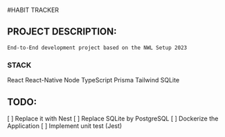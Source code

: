 #HABIT TRACKER

## PROJECT DESCRIPTION:

    End-to-End development project based on the NWL Setup 2023

### STACK

React
React-Native
Node
TypeScript
Prisma
Tailwind
SQLite

## TODO:

 [ ] Replace it with Nest
 [ ] Replace SQLite by PostgreSQL
 [ ] Dockerize the Application
 [ ] Implement unit test (Jest)
